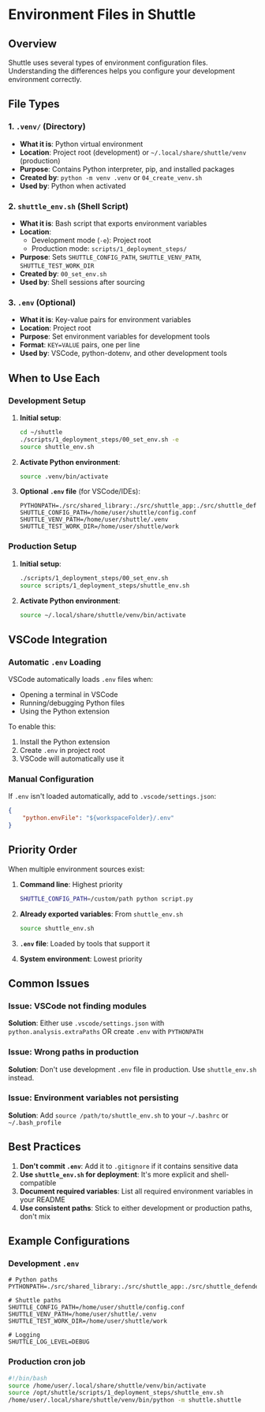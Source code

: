 # Environment Files in Shuttle

## Overview

Shuttle uses several types of environment configuration files. Understanding the differences helps you configure your development environment correctly.

## File Types

### 1. `.venv/` (Directory)
- **What it is**: Python virtual environment
- **Location**: Project root (development) or `~/.local/share/shuttle/venv` (production)
- **Purpose**: Contains Python interpreter, pip, and installed packages
- **Created by**: `python -m venv .venv` or `04_create_venv.sh`
- **Used by**: Python when activated

### 2. `shuttle_env.sh` (Shell Script)
- **What it is**: Bash script that exports environment variables
- **Location**: 
  - Development mode (`-e`): Project root
  - Production mode: `scripts/1_deployment_steps/`
- **Purpose**: Sets `SHUTTLE_CONFIG_PATH`, `SHUTTLE_VENV_PATH`, `SHUTTLE_TEST_WORK_DIR`
- **Created by**: `00_set_env.sh`
- **Used by**: Shell sessions after sourcing

### 3. `.env` (Optional)
- **What it is**: Key-value pairs for environment variables
- **Location**: Project root
- **Purpose**: Set environment variables for development tools
- **Format**: `KEY=VALUE` pairs, one per line
- **Used by**: VSCode, python-dotenv, and other development tools

## When to Use Each

### Development Setup

1. **Initial setup**:
   ```bash
   cd ~/shuttle
   ./scripts/1_deployment_steps/00_set_env.sh -e
   source shuttle_env.sh
   ```

2. **Activate Python environment**:
   ```bash
   source .venv/bin/activate
   ```

3. **Optional `.env` file** (for VSCode/IDEs):
   ```
   PYTHONPATH=./src/shared_library:./src/shuttle_app:./src/shuttle_defender_test_app:./tests
   SHUTTLE_CONFIG_PATH=/home/user/shuttle/config.conf
   SHUTTLE_VENV_PATH=/home/user/shuttle/.venv
   SHUTTLE_TEST_WORK_DIR=/home/user/shuttle/work
   ```

### Production Setup

1. **Initial setup**:
   ```bash
   ./scripts/1_deployment_steps/00_set_env.sh
   source scripts/1_deployment_steps/shuttle_env.sh
   ```

2. **Activate Python environment**:
   ```bash
   source ~/.local/share/shuttle/venv/bin/activate
   ```

## VSCode Integration

### Automatic `.env` Loading

VSCode automatically loads `.env` files when:
- Opening a terminal in VSCode
- Running/debugging Python files
- Using the Python extension

To enable this:
1. Install the Python extension
2. Create `.env` in project root
3. VSCode will automatically use it

### Manual Configuration

If `.env` isn't loaded automatically, add to `.vscode/settings.json`:
```json
{
    "python.envFile": "${workspaceFolder}/.env"
}
```

## Priority Order

When multiple environment sources exist:

1. **Command line**: Highest priority
   ```bash
   SHUTTLE_CONFIG_PATH=/custom/path python script.py
   ```

2. **Already exported variables**: From `shuttle_env.sh`
   ```bash
   source shuttle_env.sh
   ```

3. **`.env` file**: Loaded by tools that support it
   
4. **System environment**: Lowest priority

## Common Issues

### Issue: VSCode not finding modules
**Solution**: Either use `.vscode/settings.json` with `python.analysis.extraPaths` OR create `.env` with `PYTHONPATH`

### Issue: Wrong paths in production
**Solution**: Don't use development `.env` file in production. Use `shuttle_env.sh` instead.

### Issue: Environment variables not persisting
**Solution**: Add `source /path/to/shuttle_env.sh` to your `~/.bashrc` or `~/.bash_profile`

## Best Practices

1. **Don't commit `.env`**: Add it to `.gitignore` if it contains sensitive data
2. **Use `shuttle_env.sh` for deployment**: It's more explicit and shell-compatible
3. **Document required variables**: List all required environment variables in your README
4. **Use consistent paths**: Stick to either development or production paths, don't mix

## Example Configurations

### Development `.env`
```
# Python paths
PYTHONPATH=./src/shared_library:./src/shuttle_app:./src/shuttle_defender_test_app:./tests

# Shuttle paths
SHUTTLE_CONFIG_PATH=/home/user/shuttle/config.conf
SHUTTLE_VENV_PATH=/home/user/shuttle/.venv
SHUTTLE_TEST_WORK_DIR=/home/user/shuttle/work

# Logging
SHUTTLE_LOG_LEVEL=DEBUG
```

### Production cron job
```bash
#!/bin/bash
source /home/user/.local/share/shuttle/venv/bin/activate
source /opt/shuttle/scripts/1_deployment_steps/shuttle_env.sh
/home/user/.local/share/shuttle/venv/bin/python -m shuttle.shuttle
```